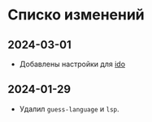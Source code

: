 # Списко изменений

## 2024-03-01

* Добавлены настройки для [ido](https://www.gnu.org/software/emacs/manual/html_mono/ido.html)

## 2024-01-29

* Удалил `guess-language` и `lsp`.

